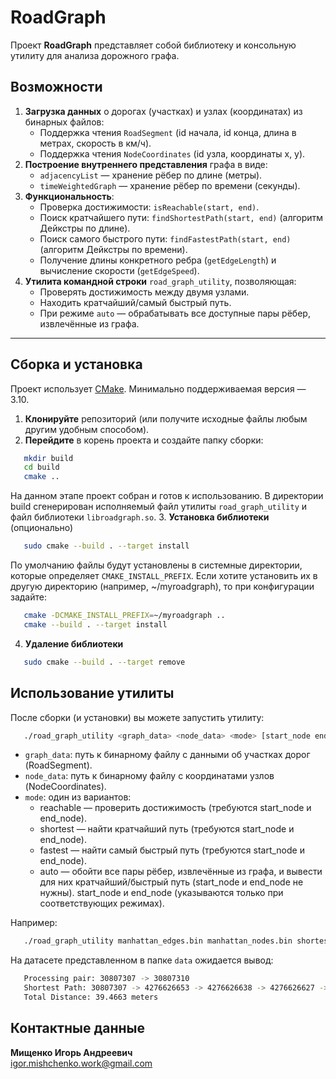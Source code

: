 # RoadGraph

Проект **RoadGraph** представляет собой библиотеку и консольную утилиту для анализа дорожного графа.  

## Возможности

1. **Загрузка данных** о дорогах (участках) и узлах (координатах) из бинарных файлов:
   - Поддержка чтения `RoadSegment` (id начала, id конца, длина в метрах, скорость в км/ч).
   - Поддержка чтения `NodeCoordinates` (id узла, координаты x, y).
2. **Построение внутреннего представления** графа в виде:
   - `adjacencyList` — хранение рёбер по длине (метры).
   - `timeWeightedGraph` — хранение рёбер по времени (секунды).
3. **Функциональность**:
   - Проверка достижимости: `isReachable(start, end)`.
   - Поиск кратчайшего пути: `findShortestPath(start, end)` (алгоритм Дейкстры по длине).
   - Поиск самого быстрого пути: `findFastestPath(start, end)` (алгоритм Дейкстры по времени).
   - Получение длины конкретного ребра (`getEdgeLength`) и вычисление скорости (`getEdgeSpeed`).
4. **Утилита командной строки** `road_graph_utility`, позволяющая:
   - Проверять достижимость между двумя узлами.
   - Находить кратчайший/самый быстрый путь.
   - При режиме `auto` — обрабатывать все доступные пары рёбер, извлечённые из графа.

---

## Сборка и установка

Проект использует [CMake](https://cmake.org/). Минимально поддерживаемая версия — 3.10.

1. **Клонируйте** репозиторий (или получите исходные файлы любым другим удобным способом).
2. **Перейдите** в корень проекта и создайте папку сборки:
```bash
   mkdir build
   cd build
   cmake ..
```
   На данном этапе проект собран и готов к использованию.
   В директории build сгенерирован исполняемый файл утилиты `road_graph_utility` и файл библиотеки `libroadgraph.so`.
3. **Установка библиотеки** (опционально)
```bash
   sudo cmake --build . --target install
```
   По умолчанию файлы будут установлены в системные директории, которые определяет `CMAKE_INSTALL_PREFIX`.
   Если хотите установить их в другую директорию (например, ~/myroadgraph), то при конфигурации задайте:
```bash
   cmake -DCMAKE_INSTALL_PREFIX=~/myroadgraph ..
   cmake --build . --target install
```
4. **Удаление библиотеки**
```bash 
   sudo cmake --build . --target remove
```
## Использование утилиты
После сборки (и установки) вы можете запустить утилиту: 
```bash
   ./road_graph_utility <graph_data> <node_data> <mode> [start_node end_node] 
```
-  `graph_data`: путь к бинарному файлу с данными об участках дорог (RoadSegment).
-  `node_data`: путь к бинарному файлу с координатами узлов (NodeCoordinates).
-  `mode`: один из вариантов:
    -  reachable — проверить достижимость (требуются start_node и end_node).
    -  shortest — найти кратчайший путь (требуются start_node и end_node).
    -  fastest — найти самый быстрый путь (требуются start_node и end_node).
    -  auto — обойти все пары рёбер, извлечённые из графа, и вывести для них кратчайший/быстрый путь (start_node и end_node не нужны).
   start_node и end_node (указываются только при соответствующих режимах).

Например: 
```bash
   ./road_graph_utility manhattan_edges.bin manhattan_nodes.bin shortest 30807307 30807310 
```

На датасете представленном в папке `data` ожидается вывод:
```bash 
   Processing pair: 30807307 -> 30807310
   Shortest Path: 30807307 -> 4276626653 -> 4276626638 -> 4276626627 -> 4276626608 -> 4276626593 -> 30807309 -> 30807310
   Total Distance: 39.4663 meters 
```

## Контактные данные

**Мищенко Игорь Андреевич**  
[igor.mishchenko.work@gmail.com](mailto:igor.mishchenko.work@gmail.com)
